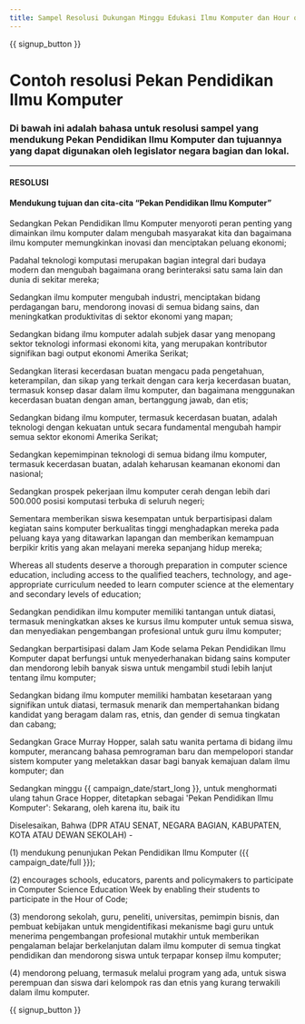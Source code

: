```yaml
---
title: Sampel Resolusi Dukungan Minggu Edukasi Ilmu Komputer dan Hour of Code
---
```


{{ signup_button }}

# Contoh resolusi Pekan Pendidikan Ilmu Komputer

### Di bawah ini adalah bahasa untuk resolusi sampel yang mendukung Pekan Pendidikan Ilmu Komputer dan tujuannya yang dapat digunakan oleh legislator negara bagian dan lokal.

* * *

#### **RESOLUSI**  


#### Mendukung tujuan dan cita-cita “Pekan Pendidikan Ilmu Komputer”

Sedangkan Pekan Pendidikan Ilmu Komputer menyoroti peran penting yang dimainkan ilmu komputer dalam mengubah masyarakat kita dan bagaimana ilmu komputer memungkinkan inovasi dan menciptakan peluang ekonomi;

Padahal teknologi komputasi merupakan bagian integral dari budaya modern dan mengubah bagaimana orang berinteraksi satu sama lain dan dunia di sekitar mereka;

Sedangkan ilmu komputer mengubah industri, menciptakan bidang perdagangan baru, mendorong inovasi di semua bidang sains, dan meningkatkan produktivitas di sektor ekonomi yang mapan;

Sedangkan bidang ilmu komputer adalah subjek dasar yang menopang sektor teknologi informasi ekonomi kita, yang merupakan kontributor signifikan bagi output ekonomi Amerika Serikat;

Sedangkan literasi kecerdasan buatan mengacu pada pengetahuan, keterampilan, dan sikap yang terkait dengan cara kerja kecerdasan buatan, termasuk konsep dasar dalam ilmu komputer, dan bagaimana menggunakan kecerdasan buatan dengan aman, bertanggung jawab, dan etis;

Sedangkan bidang ilmu komputer, termasuk kecerdasan buatan, adalah teknologi dengan kekuatan untuk secara fundamental mengubah hampir semua sektor ekonomi Amerika Serikat;

Sedangkan kepemimpinan teknologi di semua bidang ilmu komputer, termasuk kecerdasan buatan, adalah keharusan keamanan ekonomi dan nasional;

Sedangkan prospek pekerjaan ilmu komputer cerah dengan lebih dari 500.000 posisi komputasi terbuka di seluruh negeri;

Sementara memberikan siswa kesempatan untuk berpartisipasi dalam kegiatan sains komputer berkualitas tinggi menghadapkan mereka pada peluang kaya yang ditawarkan lapangan dan memberikan kemampuan berpikir kritis yang akan melayani mereka sepanjang hidup mereka;

Whereas all students deserve a thorough preparation in computer science education, including access to the qualified teachers, technology, and age-appropriate curriculum needed to learn computer science at the elementary and secondary levels of education;

Sedangkan pendidikan ilmu komputer memiliki tantangan untuk diatasi, termasuk meningkatkan akses ke kursus ilmu komputer untuk semua siswa, dan menyediakan pengembangan profesional untuk guru ilmu komputer;

Sedangkan berpartisipasi dalam Jam Kode selama Pekan Pendidikan Ilmu Komputer dapat berfungsi untuk menyederhanakan bidang sains komputer dan mendorong lebih banyak siswa untuk mengambil studi lebih lanjut tentang ilmu komputer;

Sedangkan bidang ilmu komputer memiliki hambatan kesetaraan yang signifikan untuk diatasi, termasuk menarik dan mempertahankan bidang kandidat yang beragam dalam ras, etnis, dan gender di semua tingkatan dan cabang;

Sedangkan Grace Murray Hopper, salah satu wanita pertama di bidang ilmu komputer, merancang bahasa pemrograman baru dan mempelopori standar sistem komputer yang meletakkan dasar bagi banyak kemajuan dalam ilmu komputer; dan

Sedangkan minggu {{ campaign_date/start_long }}, untuk menghormati ulang tahun Grace Hopper, ditetapkan sebagai 'Pekan Pendidikan Ilmu Komputer': Sekarang, oleh karena itu, baik itu <br />

Diselesaikan, Bahwa (DPR ATAU SENAT, NEGARA BAGIAN, KABUPATEN, KOTA ATAU DEWAN SEKOLAH) -

(1) mendukung penunjukan Pekan Pendidikan Ilmu Komputer ({{ campaign_date/full }});

(2) encourages schools, educators, parents and policymakers to participate in Computer Science Education Week by enabling their students to participate in the Hour of Code;

(3) mendorong sekolah, guru, peneliti, universitas, pemimpin bisnis, dan pembuat kebijakan untuk mengidentifikasi mekanisme bagi guru untuk menerima pengembangan profesional mutakhir untuk memberikan pengalaman belajar berkelanjutan dalam ilmu komputer di semua tingkat pendidikan dan mendorong siswa untuk terpapar konsep ilmu komputer;

(4) mendorong peluang, termasuk melalui program yang ada, untuk siswa perempuan dan siswa dari kelompok ras dan etnis yang kurang terwakili dalam ilmu komputer.

{{ signup_button }}